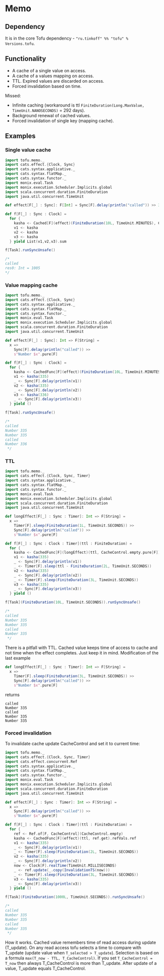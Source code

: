 # Memo

## Dependency
It is in the core Tofu dependency - `"ru.tinkoff" %% "tofu" % Versions.tofu`.

## Functionality
* A cache of a single value on access.
* A cache of a values mapping on access.
* TTL. Expired values are discarded on access.
* Forced invalidation based on time.

Missed:
* Infinite caching (workaround is ttl `FiniteDuration(Long.MaxValue, TimeUnit.NANOSECONDS)` = 292 days).
* Background renewal of cached values.
* Forced invalidation of single key (mapping cache).

## Examples
### Single value cache
```scala
import tofu.memo._
import cats.effect.{Clock, Sync}
import cats.syntax.applicative._
import cats.syntax.flatMap._
import cats.syntax.functor._
import monix.eval.Task
import monix.execution.Scheduler.Implicits.global
import scala.concurrent.duration.FiniteDuration
import java.util.concurrent.TimeUnit

def effect[F[_] : Sync]: F[Int] = Sync[F].delay(println("called")) >> 335.pure[F]

def f[F[_] : Sync : Clock] =
  for {
    kasha <- Cached[F](effect)(FiniteDuration(10L, TimeUnit.MINUTES), CacheControl.empty.pure[F]).ref
    v1 <- kasha
    v2 <- kasha
    v3 <- kasha
  } yield List(v1,v2,v3).sum

f[Task].runSyncUnsafe()

/*
called
res0: Int = 1005
*/
```
### Value mapping cache
```scala
import tofu.memo._
import cats.effect.{Clock, Sync}
import cats.syntax.applicative._
import cats.syntax.flatMap._
import cats.syntax.functor._
import monix.eval.Task
import monix.execution.Scheduler.Implicits.global
import scala.concurrent.duration.FiniteDuration
import java.util.concurrent.TimeUnit

def effect[F[_] : Sync]: Int => F[String] =
  x => 
    Sync[F].delay(println("called")) >> 
    s"Number $x".pure[F]

def f[F[_] : Sync : Clock] =
  for {
    kasha <- CachedFunc[F](effect)(FiniteDuration(10L, TimeUnit.MINUTES), CacheControl.empty.pure[F]).refVals.ref
    v1 <- kasha(335)
    _ <- Sync[F].delay(println(v1))
    v2 <- kasha(335)
    _ <- Sync[F].delay(println(v2))
    v3 <- kasha(336)
    _ <- Sync[F].delay(println(v3))
  } yield ()

f[Task].runSyncUnsafe()

/*
called
Number 335
Number 335
called
Number 336
 */
```

### TTL
```scala
import tofu.memo._
import cats.effect.{Clock, Sync, Timer}
import cats.syntax.applicative._
import cats.syntax.flatMap._
import cats.syntax.functor._
import monix.eval.Task
import monix.execution.Scheduler.Implicits.global
import scala.concurrent.duration.FiniteDuration
import java.util.concurrent.TimeUnit

def longEffect[F[_] : Sync : Timer]: Int => F[String] =
  x =>
    Timer[F].sleep(FiniteDuration(1L, TimeUnit.SECONDS)) >>
    Sync[F].delay(println("called")) >>
    s"Number $x".pure[F]

def f[F[_] : Sync : Clock : Timer](ttl : FiniteDuration) =
  for {
    kasha <- CachedFunc[F](longEffect)(ttl, CacheControl.empty.pure[F]).refVals.ref
    v1 <- kasha(335)
    _ <- Sync[F].delay(println(v1))
    _ <- Timer[F].sleep(ttl - FiniteDuration(2L, TimeUnit.SECONDS))
    v2 <- kasha(335)
    _ <- Sync[F].delay(println(v2))
    _ <- Timer[F].sleep(FiniteDuration(3L, TimeUnit.SECONDS))
    v3 <- kasha(335)
    _ <- Sync[F].delay(println(v3))
  } yield ()

f[Task](FiniteDuration(10L, TimeUnit.SECONDS)).runSyncUnsafe()

/*
called
Number 335
Number 335
called
Number 335
 */
```
There is a pitfall with TTL. Cached value keeps time of access to cache and not time when the effect completes. Just keep it in mind. Modification of the last example 
```scala
def longEffect[F[_] : Sync : Timer]: Int => F[String] =
  x =>
    Timer[F].sleep(FiniteDuration(3L, TimeUnit.SECONDS)) >>
    Sync[F].delay(println("called")) >>
    s"Number $x".pure[F]
```
returns

```
called
Number 335
called
Number 335
Number 335
```
### Forced invalidation
To invalidate cache update CacheControl and set it to current time:
```scala
import tofu.memo._
import cats.effect.{Clock, Sync, Timer}
import cats.effect.concurrent.Ref
import cats.syntax.applicative._
import cats.syntax.flatMap._
import cats.syntax.functor._
import monix.eval.Task
import monix.execution.Scheduler.Implicits.global
import scala.concurrent.duration.FiniteDuration
import java.util.concurrent.TimeUnit

def effect[F[_] : Sync : Timer]: Int => F[String] =
  x =>
    Sync[F].delay(println("called")) >>
    s"Number $x".pure[F]

def f[F[_] : Sync : Clock : Timer](ttl : FiniteDuration) =
  for {
    ref <- Ref.of[F, CacheControl](CacheControl.empty)
    kasha <- CachedFunc[F](effect)(ttl, ref.get).refVals.ref
    v1 <- kasha(335)
    _ <- Sync[F].delay(println(v1))
    _ <- Timer[F].sleep(FiniteDuration(2L, TimeUnit.SECONDS))
    v2 <- kasha(335)
    _ <- Sync[F].delay(println(v2))
    now <- Clock[F].realTime(TimeUnit.MILLISECONDS)
    _ <- ref.update(_.copy(InvalidationTS(now)))
    _ <- Timer[F].sleep(FiniteDuration(3L, TimeUnit.SECONDS))
    v3 <- kasha(335)
    _ <- Sync[F].delay(println(v3))
  } yield ()

f[Task](FiniteDuration(1000L, TimeUnit.SECONDS)).runSyncUnsafe()

/*
called
Number 335
Number 335
called
Number 335
 */
```
How it works. Cached value remembers time of read access during update (T_update). On any read access tofu selects a time to compare with T_update (update value when `T_selected > T_update`). Selection is based on a formula `max(T_now - TTL, T_CacheControl)`. If you set `T_CacheControl = T_now` then always T_CacheControl is more than T_update. After update of a value, T_update equals T_CacheControl.
